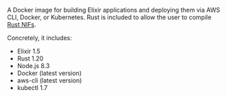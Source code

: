 A Docker image for building Elixir applications and deploying them via AWS CLI, Docker, or Kubernetes. Rust is included to allow the user to compile [Rust NIFs](https://github.com/hansihe/rustler).

Concretely, it includes:

* Elixir 1.5
* Rust 1.20
* Node.js 8.3
* Docker (latest version)
* aws-cli (latest version)
* kubectl 1.7

